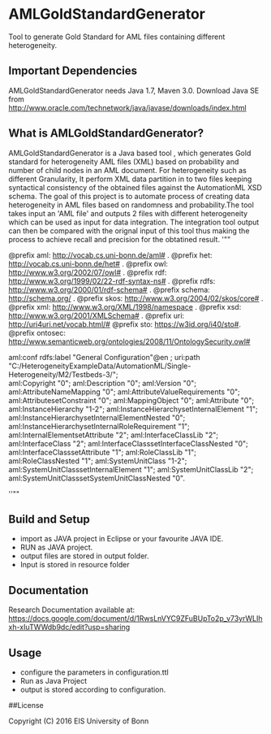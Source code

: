 # AMLGoldStandardGenerator   
Tool to generate Gold Standard for AML files containing different heterogeneity.


## Important Dependencies

AMLGoldStandardGenerator needs Java 1.7, Maven 3.0. Download Java SE from  
http://www.oracle.com/technetwork/java/javase/downloads/index.html


## What is AMLGoldStandardGenerator?

AMLGoldStandardGenerator  is a Java based tool , which generates Gold standard for heterogeneity AML files (XML) based on probability and number of child nodes in an AML document. For heterogeneity such as  different Granularity, It perform XML data partition in to two files keeping syntactical consistency of the obtained files against the AutomationML XSD schema. 
The goal of this project is to automate process of creating data heterogeneity in AML files based on randomness and probability.The tool takes input an 'AML file' and outputs 2 files with different heterogeneity which can be used as input for data integration. The integration tool output can then be compared with the orignal input of this tool thus making the process to achieve recall and precision for the obtatined result.
'""

@prefix aml:     <http://vocab.cs.uni-bonn.de/aml#> .
@prefix het:     <http://vocab.cs.uni-bonn.de/het#> .
@prefix owl:     <http://www.w3.org/2002/07/owl#> .
@prefix rdf:     <http://www.w3.org/1999/02/22-rdf-syntax-ns#> .
@prefix rdfs:    <http://www.w3.org/2000/01/rdf-schema#> .
@prefix schema:  <http://schema.org/> .
@prefix skos:    <http://www.w3.org/2004/02/skos/core#> .
@prefix xml:     <http://www.w3.org/XML/1998/namespace> .
@prefix xsd:     <http://www.w3.org/2001/XMLSchema#> .
@prefix uri:     <http://uri4uri.net/vocab.html/#>
@prefix sto:     <https://w3id.org/i40/sto#>.
@prefix ontosec: <http://www.semanticweb.org/ontologies/2008/11/OntologySecurity.owl#>

aml:conf 
    rdfs:label "General Configuration"@en ;
    uri:path "C:/HeterogeneityExampleData/AutomationML/Single-Heterogeneity/M2/Testbeds-3/";  
    aml:Copyright  "0"; 
	aml:Description "0"; 
	aml:Version "0"; 
	aml:AttributeNameMapping "0"; 
	aml:AttributeValueRequirements "0"; 
	aml:AttributesetConstraint  "0"; 
	aml:MappingObject "0"; 
	aml:Attribute "0";
    aml:InstanceHierarchy "1-2";
	aml:InstanceHierarchysetInternalElement "1";
	aml:InstanceHierarchysetInternalElementNested  "0";
	aml:InstanceHierarchysetInternalRoleRequirement "1";
    aml:InternalElementsetAttribute "2"; 
	aml:InterfaceClassLib "2";
	aml:InterfaceClass "2";
	aml:InterfaceClasssetInterfaceClassNested "0";
	aml:InterfaceClasssetAttribute "1"; 
    aml:RoleClassLib "1";
	aml:RoleClassNested "1";
    aml:SystemUnitClass "1-2";
	aml:SystemUnitClasssetInternalElement "1"; 
	aml:SystemUnitClassLib "2";
	aml:SystemUnitClasssetSystemUnitClassNested  "0".

''""



## Build and Setup  

* import as JAVA project in Eclipse or your favourite JAVA IDE.
* RUN as JAVA project.
* output files are stored in output folder.
* Input is stored in resource folder

## Documentation  

Research Documentation available at:   
https://docs.google.com/document/d/1RwsLnVYC9ZFuBUpTo2p_v73yrWLIhxh-xIuTWWdb9dc/edit?usp=sharing

## Usage  

* configure the parameters in configuration.ttl
* Run as Java Project
* output is stored according to configuration.


##License

Copyright (C) 2016 EIS University of Bonn
